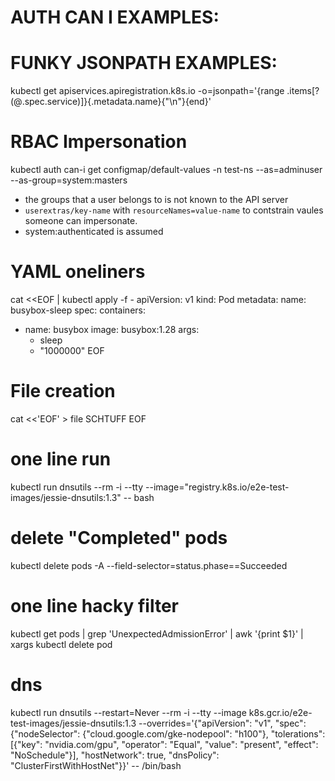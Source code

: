 # AUTH CAN I EXAMPLES:


# FUNKY JSONPATH EXAMPLES:
kubectl get apiservices.apiregistration.k8s.io -o=jsonpath='{range .items[?(@.spec.service)]}{.metadata.name}{"\n"}{end}'

# RBAC Impersonation
kubectl auth can-i get configmap/default-values -n test-ns --as=adminuser --as-group=system:masters
- the groups that a user belongs to is not known to the API server
- `userextras/key-name` with `resourceNames=value-name` to contstrain vaules someone can impersonate.
- system:authenticated is assumed

# YAML oneliners
cat <<EOF | kubectl apply -f -
apiVersion: v1
kind: Pod
metadata:
  name: busybox-sleep
spec:
  containers:
  - name: busybox
    image: busybox:1.28
    args:
    - sleep
    - "1000000"
EOF

# File creation
cat <<'EOF' > file
  SCHTUFF
EOF

# one line run
kubectl run dnsutils --rm -i --tty --image="registry.k8s.io/e2e-test-images/jessie-dnsutils:1.3" -- bash

# delete "Completed" pods
kubectl delete pods -A --field-selector=status.phase==Succeeded

# one line hacky filter
kubectl get pods | grep 'UnexpectedAdmissionError' | awk '{print $1}' | xargs kubectl delete pod

# dns
kubectl run dnsutils --restart=Never --rm -i --tty --image k8s.gcr.io/e2e-test-images/jessie-dnsutils:1.3 --overrides='{"apiVersion": "v1", "spec": {"nodeSelector": {"cloud.google.com/gke-nodepool": "h100"}, "tolerations": [{"key": "nvidia.com/gpu", "operator": "Equal", "value": "present", "effect": "NoSchedule"}], "hostNetwork": true, "dnsPolicy": "ClusterFirstWithHostNet"}}' -- /bin/bash
